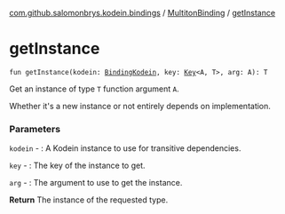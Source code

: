 [com.github.salomonbrys.kodein.bindings](../index.md) / [MultitonBinding](index.md) / [getInstance](.)

# getInstance

`fun getInstance(kodein: `[`BindingKodein`](../-binding-kodein/index.md)`, key: `[`Key`](../../com.github.salomonbrys.kodein/-kodein/-key/index.md)`<A, T>, arg: A): T`

Get an instance of type `T` function argument `A`.

Whether it's a new instance or not entirely depends on implementation.

### Parameters

`kodein` - : A Kodein instance to use for transitive dependencies.

`key` - : The key of the instance to get.

`arg` - : The argument to use to get the instance.

**Return**
The instance of the requested type.

